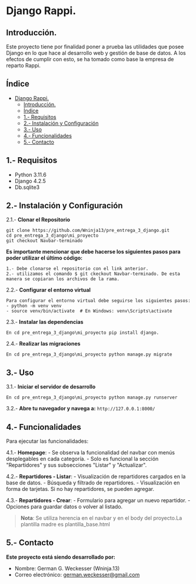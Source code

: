 # Django Rappi.

## Introducción.

Este proyecto tiene por finalidad poner a prueba las utilidades que posee Django en lo que hace al desarrollo web y gestión de base de datos. A los efectos de cumplir con esto, se ha tomado como base la empresa de reparto Rappi.

## Índice

- [Django Rappi.](#django-rappi)
  - [Introducción.](#introducción)
  - [Índice](#índice)
  - [1.- Requisitos](#1--requisitos)
  - [2.- Instalación y Configuración](#2--instalación-y-configuración)
  - [3.- Uso](#3--uso)
  - [4.- Funcionalidades](#4--funcionalidades)
  - [5.- Contacto](#5--contacto)

## 1.- Requisitos

- Python 3.11.6
- Django 4.2.5
- Db.sqlite3
  

## 2.- Instalación y Configuración

2.1.- **Clonar el Repositorio**
    
    git clone https://github.com/Wninja13/pre_entrega_3_django.git
    cd pre_entrega_3_django\mi_proyecto
    git checkout Navbar-terminado

**Es importante mencionar que debe hacerse los siguientes pasos para poder utilizar el último código:** 

    1.- Debe clonarse el repositorio con el link anterior. 
    2.- utilizamos el comando $ git ckeckout Navbar-terminado. De esta manera se copiaran los archivos de la rama.
   

2.2.- **Configurar el entorno virtual**
    
    Para configurar el entorno virtual debe seguirse los siguientes pasos:
    - python -m venv venv
    - source venv/bin/activate  # En Windows: venv\Scripts\activate
    

2.3.- **Instalar las dependencias**
    
    En cd pre_entrega_3_django\mi_proyecto pip install django.
    

2.4.- **Realizar las migraciones**
    
    En cd pre_entrega_3_django\mi_proyecto python manage.py migrate
    

## 3.- Uso

3.1.- **Iniciar el servidor de desarrollo**
    
    En cd pre_entrega_3_django\mi_proyecto python manage.py runserver
    

3.2.- **Abre tu navegador y navega a:** 
`http://127.0.0.1:8000/`

## 4.- Funcionalidades

Para ejecutar las funcionalidades:

4.1.- **Homepage**:
    - Se observa la funcionalidad del navbar con menús desplegables en cada categoría.
    - Solo es funcional la sección "Repartidores" y sus subsecciones "Listar" y "Actualizar".

4.2.- **Repartidores - Listar**:
    - Visualización de repartidores cargados en la base de datos.
    - Búsqueda y filtrado de repartidores.
    - Visualización en forma de tarjetas. Si no hay repartidores, se pueden agregar.

4.3.- **Repartidores - Crear**:
    - Formulario para agregar un nuevo repartidor.
    - Opciones para guardar datos o volver al listado.

> **Nota**: Se utiliza herencia en el navbar y en el body del proyecto.La plantilla madre es plantilla_base.html

## 5.- Contacto

**Este proyecto está siendo desarrollado por:**

- Nombre: German G. Weckesser (Wninja.13)
- Correo electrónico: german.weckesser@gmail.com